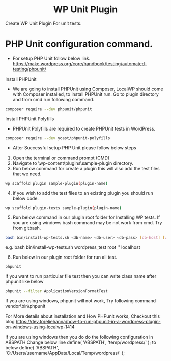 <h1 align="center">WP Unit Plugin</h1>

Create WP Unit Plugin For unit tests.

# PHP Unit configuration command.

- For setup PHP Unit follow below link.
https://make.wordpress.org/core/handbook/testing/automated-testing/phpunit/

Install PHPUnit 
- We are going to install PHPUnit using Composer, LocalWP should come with Composer installed, to install PHPUnit run. Go to plugin directory and from cmd run following command.
```bash
composer require --dev phpunit/phpunit
```

Install PHPUnit Polyfills
- PHPUnit Polyfills are required to create PHPUnit tests in WordPress. 
```bash
composer require --dev yoast/phpunit-polyfills
```

- After Successful setup PHP Unit please follow below steps
1. Open the terminal or command prompt (CMD)
2. Navigate to \wp-content\plugins\sample-plugin directory.
3. Run below command for create a plugin this will also add the test files that we need.

```bash
wp scaffold plugin sample-plugin(plugin-name)
```

4. if you wish to add the test files to an existing plugin you should run below code.

```bash
wp scaffold plugin-tests sample-plugin(plugin-name)
```

5. Run below command in our plugin root folder for Installing WP tests. If you are using windows bash command may be not work from cmd. Try from gitbash.

```bash
bash bin/install-wp-tests.sh <db-name> <db-user> <db-pass> [db-host] [wp-version] [skip-database-creation]
```
e.g. bash bin/install-wp-tests.sh wordpress_test root '' localhost

6. Run below in our plugin root folder for run all test.
```bash
phpunit
```

If you want to run particular file test then you can write class name after phpunit like below
```bash
phpunit --filter ApplicationVersionFormatTest
```

If you are using windows, phpunit will not work, Try following command
vendor\bin\phpunit

For More details about installation and How PHPunit works, Checkout this blog
https://dev.to/eliehanna/how-to-run-phpunit-in-a-wordpress-plugin-on-windows-using-localwp-1414

If you are using windows then you do do the following configuration in ABSPATH
Change below line 
define( 'ABSPATH', 'temp/wordpress/' );
to below
define( 'ABSPATH', 'C:/Users/username/AppData/Local/Temp/wordpress/' );